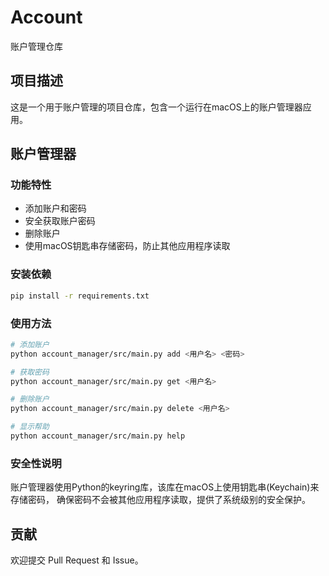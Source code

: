 # Account

账户管理仓库

## 项目描述

这是一个用于账户管理的项目仓库，包含一个运行在macOS上的账户管理器应用。

## 账户管理器

### 功能特性

- 添加账户和密码
- 安全获取账户密码
- 删除账户
- 使用macOS钥匙串存储密码，防止其他应用程序读取

### 安装依赖

```bash
pip install -r requirements.txt
```

### 使用方法

```bash
# 添加账户
python account_manager/src/main.py add <用户名> <密码>

# 获取密码
python account_manager/src/main.py get <用户名>

# 删除账户
python account_manager/src/main.py delete <用户名>

# 显示帮助
python account_manager/src/main.py help
```

### 安全性说明

账户管理器使用Python的keyring库，该库在macOS上使用钥匙串(Keychain)来存储密码，
确保密码不会被其他应用程序读取，提供了系统级别的安全保护。

## 贡献

欢迎提交 Pull Request 和 Issue。